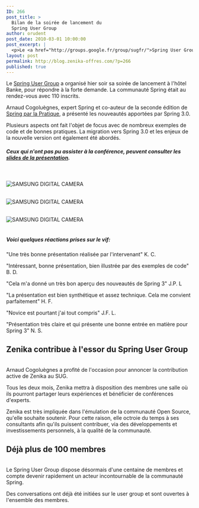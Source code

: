 ```yaml
---
ID: 266
post_title: >
  Bilan de la soirée de lancement du
  Spring User Group
author: orudent
post_date: 2010-03-01 10:00:00
post_excerpt: |
  <p>Le <a href="http://groups.google.fr/group/sugfr/">Spring User Group</a> a organisé hier soir sa soirée de lancement à l'hôtel Banke, pour répondre à la forte demande. La communauté Spring était au rendez-vous avec 110 inscrits.</p>
layout: post
permalink: http://blog.zenika-offres.com/?p=266
published: true
---
```

<p>Le <a href="http://groups.google.fr/group/sugfr/">Spring User Group</a> a organisé hier soir sa soirée de lancement à l'hôtel Banke, pour répondre à la forte demande. La communauté Spring était au rendez-vous avec 110 inscrits.</p>
<!--more-->
<p>Arnaud Cogoluègnes, expert Spring et co-auteur de la seconde édition de <a href="http://www.amazon.fr/gp/product/221212421X?ie=UTF8&amp;tag=zenika-21&amp;linkCode=as2&amp;camp=1642&amp;creative=6746&amp;creativeASIN=221212421X">Spring par la Pratique</a>, a présenté les nouveautés apportées par Spring 3.0.</p> <p>Plusieurs aspects ont fait l'objet de focus avec de nombreux exemples de code et de bonnes pratiques. La migration vers Spring 3.0 et les enjeux de la nouvelle version ont également été abordés.<br /></p> <h5>Ceux qui n'ont pas pu assister à la conférence, peuvent consulter les <a href="http://sugfr.googlegroups.com/web/sugfr_20100225_spring3.pdf?gda=oaUkGUwAAAAGjtT_7mLpedQR6WOxprsbtntixSfmM-AMFy17tFC4f0OKfGnlDcHvn0XfxCfas8U4TM6fjVZx0ZRjK5iSD2lfF5SmQHFUDRgCaIB27d1n-g">slides de la présentation</a>.<br /></h5> <p><br /></p> <p><img src="/wp-content/uploads/2015/07/.S73F1319_s.jpg" alt="SAMSUNG DIGITAL CAMERA" style="display:block; margin:0 auto;" title="SAMSUNG DIGITAL CAMERA" /> <br /></p> <p><img src="/wp-content/uploads/2015/07/.S73F1318_s.jpg" alt="SAMSUNG DIGITAL CAMERA" style="display:block; margin:0 auto;" title="SAMSUNG DIGITAL CAMERA" /> <br /></p> <p><img src="/wp-content/uploads/2015/07/.S73F1321_s.jpg" alt="SAMSUNG DIGITAL CAMERA" style="display:block; margin:0 auto;" title="SAMSUNG DIGITAL CAMERA" /><br /></p> <h5>Voici quelques réactions prises sur le vif:</h5> <p>"Une très bonne présentation réalisée par l'intervenant" K. C.</p> <p>"Intéressant, bonne présentation, bien illustrée par des exemples de code" B. D.</p> <p>"Cela m'a donné un très bon aperçu des nouveautés de Spring 3" J.P. L</p> <p>"La présentation est bien synthétique et assez technique. Cela me convient parfaitement" H. F.</p> <p>"Novice est pourtant j'ai tout compris" J.F. L.</p> <p>"Présentation très claire et qui présente une bonne entrée en matière pour Spring 3" N. S.</p> <h2>Zenika contribue à l'essor du Spring User Group</h2> <p><br />
Arnaud Cogoluègnes a profité de l'occasion pour annoncer la contribution active de Zenika au SUG.</p> <p>Tous les deux mois, Zenika mettra à disposition des membres une salle où ils pourront partager leurs expériences et bénéficier de conférences d'experts.</p> <p>Zenika est très impliquée dans l'émulation de la communauté Open Source, qu'elle souhaite soutenir. Pour cette raison, elle octroie du temps à ses consultants afin qu'ils puissent contribuer, via des développements et investissements personnels, à la qualité de la communauté.</p> <h2>Déjà plus de 100 membres</h2> <p><br />
Le Spring User Group dispose désormais d'une centaine de membres et compte devenir rapidement un acteur incontournable de la communauté Spring.</p> <p>Des conversations ont déjà été initiées sur le user group et sont ouvertes à l'ensemble des membres.</p>